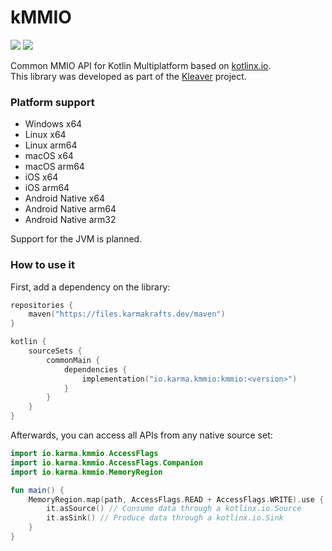 # kMMIO
[![](https://git.karmakrafts.dev/kk/kmmio/badges/master/pipeline.svg)](https://git.karmakrafts.dev/kk/kmmio/-/pipelines)
[![](https://img.shields.io/maven-metadata/v?metadataUrl=https%3A%2F%2Ffiles.karmakrafts.dev%2Fmaven%2Fio%2Fkarma%2Fkmmio%2Fkmmio%2Fmaven-metadata.xml)](https://git.karmakrafts.dev/kk/kmmio/-/packages)

Common MMIO API for Kotlin Multiplatform based on [kotlinx.io](https://github.com/Kotlin/kotlinx-io).  
This library was developed as part of the [Kleaver](https://git.karmakrafts.dev/karmastudios/kleaver) project.

### Platform support

* Windows x64
* Linux x64
* Linux arm64
* macOS x64
* macOS arm64
* iOS x64
* iOS arm64
* Android Native x64
* Android Native arm64
* Android Native arm32

Support for the JVM is planned.

### How to use it

First, add a dependency on the library:

```kotlin
repositories {
    maven("https://files.karmakrafts.dev/maven")
}

kotlin {
    sourceSets {
        commonMain {
            dependencies {
                implementation("io.karma.kmmio:kmmio:<version>")
            }
        }
    }
}
```

Afterwards, you can access all APIs from any native source set:

```kotlin
import io.karma.kmmio.AccessFlags
import io.karma.kmmio.AccessFlags.Companion
import io.karma.kmmio.MemoryRegion

fun main() {
    MemoryRegion.map(path, AccessFlags.READ + AccessFlags.WRITE).use {
        it.asSource() // Consume data through a kotlinx.io.Source
        it.asSink() // Produce data through a kotlinx.io.Sink
    }
}
```